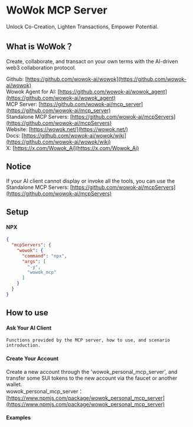 # WoWok MCP Server
Unlock Co-Creation, Lighten Transactions, Empower Potential.

## What is WoWok？
Create, collaborate, and transact on your own terms with the AI-driven web3 collaboration protocol.

Github: [https://github.com/wowok-ai/wowok](https://github.com/wowok-ai/wowok)   
Wowok Agent for AI: [https://github.com/wowok-ai/wowok_agent](https://github.com/wowok-ai/wowok_agent)   
MCP Server: [https://github.com/wowok-ai/mcp_server](https://github.com/wowok-ai/mcp_server)   
Standalone MCP Servers: [https://github.com/wowok-ai/mcpServers](https://github.com/wowok-ai/mcpServers)   
Website: [https://wowok.net/](https://wowok.net/)   
Docs: [https://github.com/wowok-ai/wowok/wiki](https://github.com/wowok-ai/wowok/wiki)   
X: [https://x.com/Wowok_Ai](https://x.com/Wowok_Ai)

## Notice
If your AI client cannot display or invoke all the tools, you can use the Standalone MCP Servers: [https://github.com/wowok-ai/mcpServers](https://github.com/wowok-ai/mcpServers)

## Setup   
#### NPX   
```json
{
  "mcpServers": {
    "wowok": {
      "command": "npx",
      "args": [
        "-y",
        "wowok_mcp"
      ]
    }
  }
}
```

## How to use     
#### Ask Your AI Client    
```
Functions provided by the MCP server, how to use, and scenario introduction.
```

#### Create Your Account    
Create a new account through the 'wowok_personal_mcp_server', and transfer some SUI tokens to the new account via the faucet or another wallet.         
wowok_personal_mcp_server：[https://www.npmjs.com/package/wowok_personal_mcp_server](https://www.npmjs.com/package/wowok_personal_mcp_server)     
 
#### Examples    
